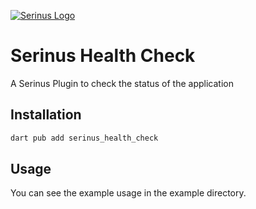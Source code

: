 [![Serinus Logo][logo_white]][repo_link]

# Serinus Health Check

A Serinus Plugin to check the status of the application

## Installation

```bash
dart pub add serinus_health_check
```

## Usage

You can see the example usage in the example directory.

[logo_white]: https://raw.githubusercontent.com/francescovallone/serinus/main/packages/serinus/assets/serinus-logo-long.png
[repo_link]: https://github.com/francescovallone/serinus
